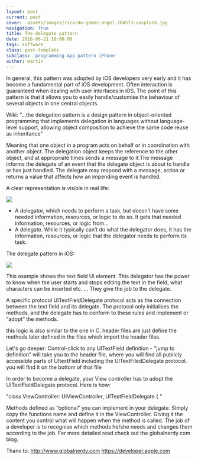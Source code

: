 ```yaml
---
layout: post
current: post
cover:  assets/images/ricardo-gomez-angel-204573-unsplash.jpg
navigation: True
title: The delegate pattern
date: 2016-06-21 10:00:00
tags: software
class: post-template
subclass: 'programming App pattern iPhone'
author: martin
---
```


In general, this pattern was adopted by iOS developers very early and it has become a fundamental part of iOS development. Often interaction is guaranteed when dealing with user interfaces in iOS. The point of this pattern is that it allows you to easily handle/customise the behaviour of several objects in one central objects.

Wiki:
"…the delegation pattern is a design pattern in object-oriented programming that implements delegation in languages without language-level support, allowing object composition to achieve the same code reuse as inheritance"

Meaning that one object in a program acts on behalf or in coordination with another object. The delegation object keeps the reference to the other object, and at appropriate times sends a message to it.The message informs the delegate of an event that the delegate object is about to handle or has just handled. The delegate may respond with a message, action or returns a value that affects how an impending event is handled.

A clear representation is visible in real life:

![](https://dl.dropboxusercontent.com/s/ukc8s1impxcspuf/delegate_protocol_1_export-1357-1000.jpg)

- A delegator, which needs to perform a task, but doesn’t have some needed information, resources, or logic to do so. It gets that needed information, resources, or logic from…
- A delegate. While it typically can’t do what the delegator does, it has the information, resources, or logic that the delegator needs to perform its task.

The delegate pattern in iOS:

![](https://dl.dropboxusercontent.com/s/6qypx1b7lexdxxv/delegate_protocol_2_export-1659-1000.jpg)

This example shows the text field UI element. This delegator has the power to know when the user starts and stops editing the text in the field, what characters can be inserted etc. … They give the job to the delegate.

A specific protocol UITextFieldDelegate protocol acts as the connection between the text field and its delegate. The protocol only initialises the methods, and the delegate has to conform to these rules and implement or “adopt” the methods.

this logic is also similar to the one in C. header files are just define the methods later defined in the files which import the header files.

Let's go deeper:
Control-click to any UITextField definition - "jump to definition” will take you to the header file, where you will find all publicly accessible parts of UItextField including the UITextFiledDelegate protocol. you will find it on the bottom of that file

In order to become a delegate, your View controller has to adopt the UITextFieldDelegate protocol. Here is how:

"class ViewController: UIViewController, UITextFieldDelegate { "

Methods defined as “optional” you can implement in your delegate. Simply copy the functions name and define it in the ViewController. Giving it the content you control what will happen when the method is called.
The job of a developer is to recognise which methods he/she needs and changes them according to the job. For more detailed read check out the globalnerdy.com blog.

Thanx to:
http://www.globalnerdy.com
https://developer.apple.com
